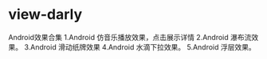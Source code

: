 # view-darly
Android效果合集
1.Android 仿音乐播放效果，点击展示详情
2.Android 瀑布流效果。
3.Android 滑动纸牌效果
4.Android 水滴下拉效果。
5.Android 浮层效果。
